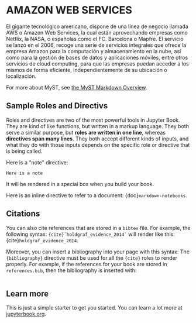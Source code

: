 # AMAZON WEB SERVICES

El gigante tecnológico americano, dispone de una línea de negocio llamada AWS o Amazon Web Services, la cual están aprovechando empresas como Netflix, la NASA, o españolas como el FC. Barcelona o Mapfre. 
El servicio se lanzó en el 2006, recoge una serie de servicios integrales que ofrece la empresa Amazon para la computación y almacenamiento en la nube, así como para la gestión de bases de datos y aplicaciones móviles, entre otros servicios de cloud computing, para que las empresas puedan acceder a los mismos de forma eficiente, independientemente de su ubicación o localización.


For more about MyST, see [the MyST Markdown Overview](https://jupyterbook.org/content/myst.html).

## Sample Roles and Directivs

Roles and directives are two of the most powerful tools in Jupyter Book. They
are kind of like functions, but written in a markup language. They both
serve a similar purpose, but **roles are written in one line**, whereas
**directives span many lines**. They both accept different kinds of inputs,
and what they do with those inputs depends on the specific role or directive
that is being called.

Here is a "note" directive:

```{note}
Here is a note
```

It will be rendered in a special box when you build your book.

Here is an inline directive to refer to a document: {doc}`markdown-notebooks`.


## Citations

You can also cite references that are stored in a `bibtex` file. For example,
the following syntax: `` {cite}`holdgraf_evidence_2014` `` will render like
this: {cite}`holdgraf_evidence_2014`.

Moreover, you can insert a bibliography into your page with this syntax:
The `{bibliography}` directive must be used for all the `{cite}` roles to
render properly.
For example, if the references for your book are stored in `references.bib`,
then the bibliography is inserted with:

```{bibliography}
```

## Learn more

This is just a simple starter to get you started.
You can learn a lot more at [jupyterbook.org](https://jupyterbook.org).
